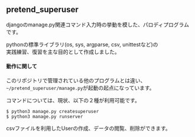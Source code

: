 ## pretend_superuser

djangoのmanage.py関連コマンド入力時の挙動を模した、パロディプログラムです。  
  
pythonの標準ライブラリ(os, sys, argparse, csv, unittestなど)の  
実践練習、復習を主な目的として作成しました。  
  
#### 動作に関して

このリポジトリで管理されている他のプログラムとは違い、  
`~/pretend_superuser/manage.py`が起動の起点になっています。  
  
コマンドについては、現状、以下の２種が利用可能です。
```
$ python3 manage.py createsuperuser  
$ python3 manage.py runserver
```  
csvファイルを利用したUserの作成、データの閲覧、削除ができます。  
  
